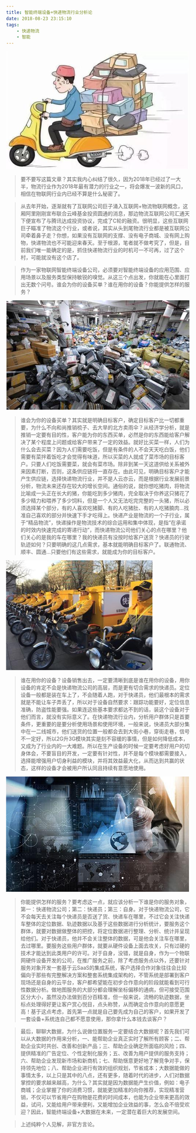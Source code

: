 ```yaml
---
title: 智能终端设备+快递物流行业分析论
date: 2018-08-23 23:15:10
tags:
	- 快递物流
	- 智能
---
```

![图片源于网络，侵权请联系删除](智能终端设备+快递物流行业分析论/2925367-675d064b6d075fd4.jpg)

> 要不要写这篇文章？其实我内心纠结了很久，因为2018年已经过了一大半，物流行业作为2018年最有潜力的行业之一，将会爆发一波新的风口，相信在物联网行业内已经不算是什么秘密了。

> 从去年开始，逐渐就有了互联网公司巨子涌入互联网+物流物联网概念，这厢阿里刚刚宣布联合云峰基金投资圆通的消息，那边物流互联网公司汇通天下便宣布了与腾讯达成投资协议，完成了C轮的融资。很明显，这些互联网巨子瞄准了物流这个行业，或者说，其实从头到尾物流行业都是被互联网公司牵着鼻子走？你想，如果没有互联网的支撑、没有电子商城、没有网上购物，快递物流也不可能迎来春天。至于根源，笔者就不做考究了，但是，目前我们唯一能确定的是，抓住快递物流行业的时机可一不可再，过了这个村，可能就没有这个店了。

<!-- more -->

> 作为一家物联网智能终端设备公司，必须要对智能终端设备的应用范围、应用场景以及服务类型保持敏锐的嗅觉。从这三个点出发，你就能在心里面打出无数个问号。谁会为你的设备买单？谁在用你的设备？你能提供怎样的服务？

![图片源于网络，侵权请联系删除](智能终端设备+快递物流行业分析论/2925367-bc3d57986980b2a3.jpg)

> 谁会为你的设备买单？其实就是明确目标客户，确定目标客户比一切都重要，为什么不向和尚推销梳子、去大旱的北方卖雨伞？从经济学分析，就是推销一定要有目的性，客户能为你的东西买单，必然是你的东西能给客户解决了某个程度上问题或给客户带来了一定的效益。就好比买菜一样，人们为什么会去买菜？因为人们需要吃饭，但是有条件的人不会天天吃白饭，他们需要有菜拌着饭吃才会觉得有味道，所以买菜的人就成了菜市场的目标客户。只要人们吃饭需要菜，就会有菜市场。除非到某一天这道供给关系被外来因素打断，否则，这条供应链将一直存在。由此可见，明确目标客户才能产生供应链，选择快递物流行业，并不是人云亦云，而是根据行业发展前景分析，物流未来还存在较大的增长空间。通俗的说，就你想吃猪肉，将物流比喻成一头正在长大的猪，你能吃到多少猪肉，完全取决于你养这只猪花了多少精力和喂养了多少饲料，但是一个人又无法吃完完整的一头猪，所以必须选择某个部分，有的人喜欢吃猪脚、有的人吃猪肚、有的人吃猪腩肉...找准自己喜欢的部分并快速下手才吃得上。快递产业是物流的一个子行业，属于“精品物流”，快递操作是物流技术的综合运用和集中体现，是指“在承诺的时效内快速完成的寄递行动”，而快递物流公司他们关心的点在哪里？他们关心的是我的车在哪里？我的快递员有没按时给客户送货？快递员的行驶轨迹如何？只要明确的这几点需求，基本就能明确目标客户了。联通物流、顺丰、圆通...只要他们有这些需求，就能成为你的目标客户。

![图片源于网络，侵权请联系删除](智能终端设备+快递物流行业分析论/2925367-74a2b704d1d1f597.jpg)

> 谁在用你的设备？设备销售出去，一定要清晰到底是谁在用你的设备，用你设备的肯定不会是快递物流公司的高层，而是更有切合需求的快递员。定位设备一般都是装在车上了，不会随着人跑，对于快递员，他们最根本的需求就是不能让车子弄丢了，所以对于设备自然要求：跟踪功能要好，定位信息准确，防盗性能要强。如果连这些基本要求都达不到的话，装这个设备对于他们而言，就没有实际意义了。在快递物流行业内，分析用户群体只是首要条件，更重要的是要分析使用场景和使用环境，一般来说，快递员大部分集中在一二线城市，他们送货的位置一般都会去到大街小巷，穿街走巷，信号不一定好，所以2G升3G模块其实是刻不容缓的事情，但是如何降低成本，又成为了行业内的一大难题。所以在生产设备的时候一定要考虑好用户的切身体会，不要盲目的开发，一定要有针对性，并不是每个模块都需要接入，选择能增强用户切身利益的模块，并将其效益最大化，从而达到共赢的状态，这样的设备才会被用户所认同且持续有意愿地使用。

![图片源于网络，侵权请联系删除](智能终端设备+快递物流行业分析论/2925367-a479250827e174ba.jpg)

> 你能提供怎样的服务？要考虑这一点，就应该分析一下谁是你的服务对象，第一：快递物流公司；第二：快递员；第三：自身。对于快递物流公司，它不会每天去关注每个快递员是否送了货、快递车在哪里，不过它会关注快递车整体的定位数据、轨迹数据以及基于这些数据进行分析统计，要服务这个群体，就要对数据做整体的把控，将定位数据进行整理、分析、统计并呈现给他们。对于快递员，他并不会关注整体的数据，可是他会关注车在哪里，去过哪里。要服务这些用户群体，就要从硬件设备上面去攻关，只有过硬的技术才能达到此类用户的许可。对于自身，没错，就是自身，作为一个物联网硬件设备开发的公司，在推广服务之前，除了考虑服务点以外，还要针对服务对象开发一套基于云SaaS的集成系统，客户选择合作对象往往会比较偏向于那些有完整解决方案和整套系统集成架构的，不管系统是部署到客户现场还是自身的云平台，客户都希望能在初步合作意向的阶段就能看到可行性数据分析。做地图服务的大部分都会理解坐标偏移的通病，但可接受范围区分大小，虽然没办法做到百分百精准，但一般来说，流畅的轨迹数据，坐标点处理得好更让客户赏心悦目，点头称赞，从而确定合作意向的意愿更高！基于这点考虑，首先第一点就是自己要先成为自己的客户，如果开发了一套设备+系统连自己都不愿意使用，那你拿什么本钱去谈客户？

> 最后，聊聊大数据，为什么说做位置服务一定要结合大数据呢？首先我们可以从大数据的作用来分析，一、能帮助企业真正实时了解所有顾客；二、帮助企业实时共创、改善和创新产品；三、帮助企业确定所面临的风险；四、提供精准的广告定位、个性定制化服务；五、改善为用户提供的服务支持；六、帮助企业发现新市场和新商机；七、帮助惬意更好地了解竞争对手，保持领先地位；八、帮助企业进行有效的组织规划，节省成本；大数据能做的事情太多，以上只是其中的八点，还有更多，随着时代的进步，人们对数据掌控的要求越来越高，为什么？其实就是因为数据能产生价值，例如：电子商城；企业掌握了你的消费习惯，就能更加精准的向你推荐，实现精准营销，不仅可以节省用户在购物是花费的时间成本，也能为企业带来更高的效益，试问，又能给用户带来便利，又能增加企业效益的事，怎么会不倍受欢迎？因此，智能终端设备+大数据在未来，一定潜在着巨大的发展空间。

> 上述纯粹个人见解，非官方言论。